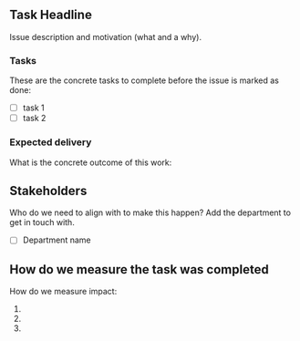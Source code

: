 ## Task Headline

Issue description and motivation (what and a why).

### Tasks

These are the concrete tasks to complete before the issue is marked as done:

- [ ] task 1
- [ ] task 2

### Expected delivery

What is the concrete outcome of this work:


## Stakeholders

Who do we need to align with to make this happen? Add the department to get in touch with.

- [ ] Department name


## How do we measure the task was completed

How do we measure impact:

  1.
  1.
  1.
